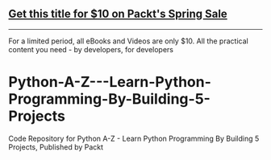 ## [Get this title for $10 on Packt's Spring Sale](https://www.packt.com/V15652?utm_source=github&utm_medium=packt-github-repo&utm_campaign=spring_10_dollar_2022)
-----
For a limited period, all eBooks and Videos are only $10. All the practical content you need \- by developers, for developers

# Python-A-Z---Learn-Python-Programming-By-Building-5-Projects
Code Repository for Python A-Z - Learn Python Programming By Building 5 Projects, Published by Packt
